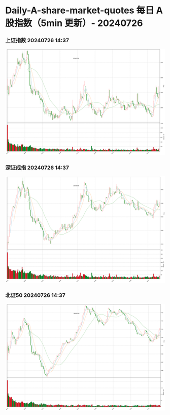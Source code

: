 
# Daily-A-share-market-quotes 每日 A 股指数（5min 更新）- 20240726

### 上证指数 20240726 14:37
![](./fig/2024/7/20240726-sh000001.png)

### 深证成指 20240726 14:37
![](./fig/2024/7/20240726-sz399001.png)

### 北证50 20240726 14:37
![](./fig/2024/7/20240726-bj899050.png)
